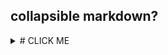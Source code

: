 ## collapsible markdown?

<details>
<summary>
# CLICK ME
</summary>
<p>

#### yes, even hidden code blocks!

```python
print("hello world!")
